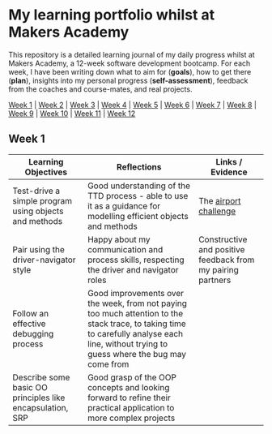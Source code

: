 # My learning portfolio whilst at Makers Academy

This repository is a detailed learning journal of my daily progress whilst at Makers Academy, a 12-week software development bootcamp. For each week, I have been writing down what to aim for (**goals**), how to get there (**plan**), insights into my personal progress (**self-assessment**), feedback from the coaches and course-mates, and real projects.

[Week 1](#week-1) | [Week 2](#week-2) | [Week 3](week-3) | [Week 4](#week-4) | [Week 5](#week-5) | [Week 6](week-6) | [Week 7](#week-7) | [Week 8](#week-8) | [Week 9](week-9) | [Week 10](#week-10) | [Week 11](#week-11) | [Week 12](#week-12)

## Week 1

Learning Objectives | Reflections | Links / Evidence
------------------- | ----------- | --------
Test-drive a simple program using objects and methods | Good understanding of the TTD process - able to use it as a guidance for modelling efficient objects and methods  | The [airport challenge](https://github.com/AndreaDiotallevi/airport_challenge)
Pair using the driver-navigator style | Happy about my communication and process skills, respecting the driver and navigator roles  | Constructive and positive feedback from my pairing partners
Follow an effective debugging process | Good improvements over the week, from not paying too much attention to the stack trace, to taking time to carefully analyse each line, without trying to guess where the bug may come from
Describe some basic OO principles like encapsulation, SRP | Good grasp of the OOP concepts and looking forward to refine their practical application to more complex projects
